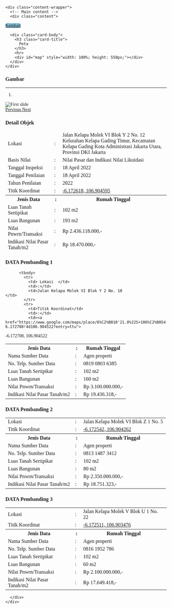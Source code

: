 <html lang="en">
<head>
  <meta charset="utf-8">
  <meta name="viewport" content="width=device-width, initial-scale=1">
  <title>KJPP Hari Utomo dan Rekan</title>
  <link rel="stylesheet" href="https://diy.magis.unwahas.ac.id/AdminLTE/plugins/fontawesome-free/css/all.min.css">
  <link href="https://diy.magis.unwahas.ac.id/css/app.css" rel="stylesheet">
  <link rel="stylesheet" href="https://unpkg.com/leaflet@1.7.1/dist/leaflet.css"
    integrity="sha512-xodZBNTC5n17Xt2atTPuE1HxjVMSvLVW9ocqUKLsCC5CXdbqCmblAshOMAS6/keqq/sMZMZ19scR4PsZChSR7A=="
    crossorigin="" />
  <script src="https://unpkg.com/leaflet@1.7.1/dist/leaflet.js"
    integrity="sha512-XQoYMqMTK8LvdxXYG3nZ448hOEQiglfqkJs1NOQV44cWnUrBc8PkAOcXy20w0vlaXaVUearIOBhiXZ5V3ynxwA=="
    crossorigin=""></script>
  <script src="https://cdnjs.cloudflare.com/ajax/libs/Chart.js/3.5.1/chart.js"></script>
  <!-- jQuery -->
  <script src="https://diy.magis.unwahas.ac.id/AdminLTE/plugins/jquery/jquery.min.js"></script>
  <!-- Bootstrap 4 -->
  <script src="https://diy.magis.unwahas.ac.id/AdminLTE/plugins/bootstrap/js/bootstrap.bundle.min.js"></script>
  <!-- DataTables -->
  <script src="https://diy.magis.unwahas.ac.id/AdminLTE/plugins/datatables/jquery.dataTables.min.js"></script>
  <script src="https://diy.magis.unwahas.ac.id/AdminLTE/plugins/datatables-bs4/js/dataTables.bootstrap4.min.js"></script>
  <script src="https://diy.magis.unwahas.ac.id/AdminLTE/plugins/datatables-responsive/js/dataTables.responsive.min.js"></script>
  <script src="https://diy.magis.unwahas.ac.id/AdminLTE/plugins/datatables-responsive/js/responsive.bootstrap4.min.js"></script>
</head>

<style>
  body {
    font-family: 'Montserrat', 'sans-serif';
  }
</style>
    <div class="content-wrapper">
      <!-- Main content -->
      <div class="content">
<div class="row mx-5 mt-3">
   <div class="col">
    <a href="GISKJPPHU.html" class="btn" style="background-color: #84C2D8; border-radius: 10px">Kembali</a>
   </div>
</div>
<div class="row mt-3 mx-5">
  <div class="col-sm-6">
    <div class="card">

      <div class="card-body">
        <h3 class="card-title">
          Peta
        </h3>
        <hr>
        <div id="map" style="width: 100%; height: 550px;"></div>
      </div>
    </div>
  </div>
  <div class="col-sm-6">
    <div class="card">
      <!-- /.card-header -->
      <div class="card-body">
        <h3 class="card-title">
      Gambar
        </h3>
        <hr>
        <div id="carouselExampleIndicators" class="carousel slide" data-ride="carousel">
          <ol class="carousel-indicators">
           <li data-target="#carouselExampleIndicators" data-slide-to="0" class="active"></li>
          </ol>
          <div class="carousel-inner">
                        <div class="carousel-item active" data-bs-interval="2000">
				<img class="d-block w-100" src="ASYIFA 1.png" alt="First slide">
            </div>
                      </div>
          <a class="carousel-control-prev" href="ASYIFA 2.png" role="button" data-slide="prev">
            <span class="carousel-control-custom-icon" aria-hidden="true">
              <i class="fas fa-chevron-left"></i>
            </span>
            <span class="sr-only">Previous</span>
          </a>
          <a class="carousel-control-next" href="ASYIFA 3.png" role="button" data-slide="next">
            <span class="carousel-control-custom-icon" aria-hidden="true">
              <i class="fas fa-chevron-right"></i>
            </span>
            <span class="sr-only">Next</span>
          </a>
        </div>
      </div>
      <!-- /.card-body -->
    </div>
  </div>
</div>
<div class="row mt-3 mx-5">
  <div class="col-md-6 ">
    <div class="card">
      <div class="card-header">
        <h3 class="card-title">Detail Objek</h3>
      </div>
      <!-- /.card-header -->
      <div class="card-body">
        <table class="table table-bordered">
          <thead>
			 <tr>
              <td> Lokasi  </td>
              <td>:</td>
              <td>Jalan Kelapa Molek VI Blok Y 2 No. 12 Kelurahan Kelapa Gading Timur, Kecamatan Kelapa Gading Kota Administrasi Jakarta Utara, Provinsi DKI Jakarta						
			</td>
            </tr>
			 <tr>
              <td>Basis Nilai</td>
              <td>: </td>
              <td>Nilai Pasar dan Indikasi Nilai Likuidasi</td>
            </tr>
			<tr>
              <td>Tanggal Inspeksi</td>
              <td>: </td>
              <td>18 April 2022</td>
            </tr>
			<tr>
              <td>Tanggal Penilaian</td>
              <td>: </td>
              <td>18 April 2022</td>
            </tr>
			<tr>
              <td>Tahun Penilaian</td>
              <td>: </td>
              <td> 2022 </td>
            </tr>
			<tr>
              <td>Titik Koordinat</td>
              <td>:</td>
              <td><a href="https://www.google.com/maps/place/6%C2%B010'21.4%22S+106%C2%B054'16.5%22E/@-6.1726127,106.9020201,17z/data=!3m1!4b1!4m4!3m3!8m2!3d-6.172618!4d106.904595?entry=ttu">
-6.172618, 106.904595			
                  </a></td>
            </tr>
			<tr>
              <th>Jenis Data</th>
              <th style="width: 10px">:</th>
              <th>Rumah Tinggal</th>
            </tr>
           <tr>
              <td>Luas Tanah Sertipikat</td>
              <td>:</td>
              <td> 102 m2</td>
            </tr>
			<tr>
              <td>Luas Bangunan</td>
              <td>:</td>
              <td> 193 m2</td>
            </tr>
			<tr>
              <td>Nilai Pnwrn/Transaksi</td>
              <td>:</td>
              <td>Rp 2.436.118.000,-</td>
            </tr>
			<tr>
              <td>Indikasi Nilai Pasar Tanah/m2</td>
              <td>:</td>
              <td>Rp 18.470.000,-</td>
            </tr>
          </tbody>
        </table>
      </div>
    </div>
    <!-- /.card -->
 <div class="card">
      <div class="card-header">
        <h3 class="card-title">DATA Pembanding 1</h3>
      </div>
      <!-- /.card-header -->
      <div class="card-body">
        <table class="table table-bordered">

          <tbody>
			<tr>
              <td> Lokasi  </td>
              <td>:</td>
              <td>Jalan Kelapa Molek VI Blok Y 2 No. 10	
	</td>
            </tr>
			<tr>
              <td>Titik Koordinat</td>
              <td>:</td>
              <td><a href="https://www.google.com/maps/place/6%C2%B010'21.8%22S+106%C2%B054'16.3%22E/@-6.1727027,106.9019471,17z/data=!3m1!4b1!4m4!3m3!8m2!3d-6.172708!4d106.904522?entry=ttu">
-6.172708, 106.904522		
                  </a></td>
            </tr>
			<tr>
              <th>Jenis Data</th>
              <th style="width: 10px">:</th>
              <th>Rumah Tinggal</th>
            </tr>
           <tr>
              <td>Nama Sumber Data</td>
              <td>:</td>
              <td>Agen properti</td>
            </tr>
			<tr>
              <td>No. Telp. Sumber Data </td>
              <td>: </td>
              <td>0819 0803 6385</td>
            </tr>
			<tr>
              <td>Luas Tanah Sertipikat</td>
              <td>:</td>
              <td> 102 m2</td>
            </tr>
			<tr>
              <td>Luas Bangunan</td>
              <td>:</td>
              <td> 160 m2</td>
            </tr>
			<tr>
              <td>Nilai Pnwrn/Transaksi</td>
              <td>:</td>
              <td>Rp 3.100.000.000,-</td>
            </tr>
			<tr>
              <td>Indikasi Nilai Pasar Tanah/m2</td>
              <td>:</td>
              <td>Rp 19.436.318,-</td>
            </tr>
          </tbody>
        </table>
      </div>
    </div>
  </div>
  <div class="col-md-6">
    <div class="card">
      <div class="card-header">
        <h3 class="card-title">DATA Pembanding 2</h3>
      </div>
      <!-- /.card-header -->
      <div class="card-body">
        <table class="table table-bordered">
          <tbody>
			<tr>
              <td> Lokasi  </td>
              <td>:</td>
              <td>Jalan Kelapa Molek VI Blok Z 1 No. 5	
	</td>
            </tr>
			<tr>
              <td>Titik Koordinat</td>
              <td>:</td>
              <td><a href="https://www.google.com/maps/place/6%C2%B010'21.2%22S+106%C2%B054'15.3%22E/@-6.1725367,106.9016871,17z/data=!3m1!4b1!4m4!3m3!8m2!3d-6.172542!4d106.904262?entry=ttu">
-6.172542, 106.904262	
                  </a></td>
            </tr>
			<tr>
              <th>Jenis Data</th>
              <th style="width: 10px">:</th>
              <th>Rumah Tinggal</th>
            </tr>
			<tr>
              <td>Nama Sumber Data</td>
              <td>:</td>
              <td>Agen properti</td>
            </tr>
			<tr>
              <td>No. Telp. Sumber Data </td>
              <td>: </td>
              <td>0813 1487 3412</td>
            </tr>
			<tr>
              <td>Luas Tanah Sertipikat</td>
              <td>:</td>
              <td> 102 m2</td>
            </tr>
			<tr>
              <td>Luas Bangunan</td>
              <td>:</td>
              <td> 80 m2</td>
            </tr>
			<tr>
              <td>Nilai Pnwrn/Transaksi</td>
              <td>:</td>
              <td>Rp 2.350.000.000,-</td>
            </tr>
			<tr>
              <td>Indikasi Nilai Pasar Tanah/m2</td>
              <td>:</td>
              <td>Rp 18.751.323,-</td>
            </tr>
          </tbody>
        </table>
      </div>
    </div>
    <!-- /.card -->
    <div class="card">
      <div class="card-header">
        <h3 class="card-title">DATA Pembanding 3</h3>
      </div>
      <!-- /.card-header -->
      <div class="card-body">
        <table class="table table-bordered">
         <tbody>
			<tr>
              <td> Lokasi  </td>
              <td>:</td>
              <td>Jalan Kelapa Molek V Blok U 1 No. 22		
	</td>
            </tr>
			<tr>
              <td>Titik Koordinat</td>
              <td>:</td>
              <td><a href="https://www.google.com/maps/place/6%C2%B010'21.0%22S+106%C2%B054'12.5%22E/@-6.1725057,106.9009011,17z/data=!3m1!4b1!4m4!3m3!8m2!3d-6.172511!4d106.903476?entry=ttu">
 -6.172511, 106.903476	
                  </a></td>
            </tr>
			<tr>
              <th>Jenis Data</th>
              <th style="width: 10px">:</th>
              <th>Rumah Tinggal</th>
            </tr>
           <tr>
              <td>Nama Sumber Data</td>
              <td>:</td>
              <td>Agen properti</td>
            </tr>
			<tr>
              <td>No. Telp. Sumber Data </td>
              <td>: </td>
              <td>0816 1952 786</td>
            </tr>
			<tr>
              <td>Luas Tanah Sertipikat</td>
              <td>:</td>
              <td> 102 m2</td>
            </tr>
			<tr>
              <td>Luas Bangunan</td>
              <td>:</td>
              <td> 60 m2</td>
            </tr>
			<tr>
              <td>Nilai Pnwrn/Transaksi</td>
              <td>:</td>
              <td>Rp 2.100.000.000,-</td>
            </tr>
			<tr>
              <td>Indikasi Nilai Pasar Tanah/m2</td>
              <td>:</td>
              <td>Rp 17.649.418,-</td>
            </tr>
          </tbody>
        </table>
      </div>
    </div>
          </tbody>
        </table>
      </div>
    </div>
  </div>
</div>
  

<script>
  var peta1 = L.tileLayer('https://api.mapbox.com/styles/v1/{id}/tiles/{z}/{x}/{y}?access_token=pk.eyJ1IjoibWFwYm94IiwiYSI6ImNpejY4NXVycTA2emYycXBndHRqcmZ3N3gifQ.rJcFIG214AriISLbB6B5aw', {
            attribution: 'Map data &copy; <a href="https://www.openstreetmap.org/">OpenStreetMap</a> contributors, ' +
                '<a href="https://creativecommons.org/licenses/by-sa/2.0/">CC-BY-SA</a>, ' +
                'Imagery © <a href="https://www.mapbox.com/">Mapbox</a>',
            id: 'mapbox/streets-v11'
        });
    
    
        var map = L.map('map', {
            center: [-7.9409693,110.5509868],
            zoom: 14,
            layers: [peta1],
        });
    
        var baseMaps = {
            "Grayscale": peta1,
           
        };
    
        L.control.layers(baseMaps).addTo(map);



        var iconsekolah = L.icon({
            iconUrl: 'OBJEK ASYIFA.png',
            iconSize:     [300, 300],        
        });

		var informasi = '<table class="table table-bordered"> <tr><td colspan="2"><a href="https://www.google.com/maps/dir//-7.9409693,110.5509868" class="btn btn-sm btn-default">Rute</a></td></tr></body></table>';
         L.marker([-7.9409693,110.5509868],{icon: iconsekolah})
        // .bindPopup(L.popup({maxWidth:500}).setContent('<a href="https://www.google.com/maps/dir//-7.9409693,110.5509868" target="_blank">Rute Ke Lokasi</a>'))
		 .addTo(map);
</script>
      </div>
    </div>
  </div>
</body>
</html>
